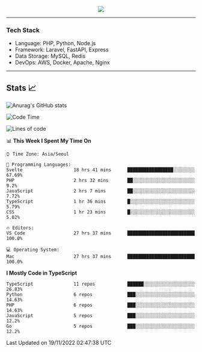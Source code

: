 <p align="center">
  <a href="https://github.com/jin-wk">
    <img src="https://hits.seeyoufarm.com/api/count/incr/badge.svg?url=https%3A%2F%2Fgithub.com%2Fjin-wk&count_bg=%23C83D75&title_bg=%23555555&icon=&icon_color=%23E7E7E7&title=Hits&edge_flat=false"/>
  </a>
</p>

---

### Tech Stack
  - Language: PHP, Python, Node.js
  - Framework: Laravel, FastAPI, Express
  - Data Storage: MySQL, Redis
  - DevOps: AWS, Docker, Apache, Nginx

---

## Stats 📈
  
![Anurag's GitHub stats](https://github-readme-stats.vercel.app/api?username=jin-wk&show_icons=true&count_private=true&theme=dracula)


<!--START_SECTION:waka-->
![Code Time](http://img.shields.io/badge/Code%20Time-231%20hrs%2042%20mins-blue)

![Lines of code](https://img.shields.io/badge/From%20Hello%20World%20I%27ve%20Written-247%20Thousand%20lines%20of%20code-blue)

📊 **This Week I Spent My Time On** 

```text
⌚︎ Time Zone: Asia/Seoul

💬 Programming Languages: 
Svelte                   18 hrs 41 mins      █████████████████░░░░░░░░   67.69% 
PHP                      2 hrs 32 mins       ██░░░░░░░░░░░░░░░░░░░░░░░   9.2% 
JavaScript               2 hrs 7 mins        ██░░░░░░░░░░░░░░░░░░░░░░░   7.72% 
TypeScript               1 hr 36 mins        █░░░░░░░░░░░░░░░░░░░░░░░░   5.79% 
CSS                      1 hr 23 mins        █░░░░░░░░░░░░░░░░░░░░░░░░   5.02%

🔥 Editors: 
VS Code                  27 hrs 37 mins      █████████████████████████   100.0%

💻 Operating System: 
Mac                      27 hrs 37 mins      █████████████████████████   100.0%

```

**I Mostly Code in TypeScript** 

```text
TypeScript               11 repos            ██████░░░░░░░░░░░░░░░░░░░   26.83% 
Python                   6 repos             ███░░░░░░░░░░░░░░░░░░░░░░   14.63% 
PHP                      6 repos             ███░░░░░░░░░░░░░░░░░░░░░░   14.63% 
JavaScript               5 repos             ███░░░░░░░░░░░░░░░░░░░░░░   12.2% 
Go                       5 repos             ███░░░░░░░░░░░░░░░░░░░░░░   12.2%

```



 Last Updated on 19/11/2022 02:47:38 UTC
<!--END_SECTION:waka-->
